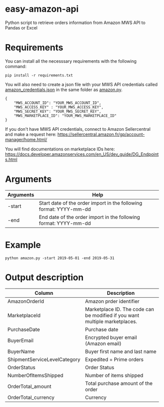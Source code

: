 # easy-amazon-api
Python script to retrieve orders information from Amazon MWS API to Pandas or Excel

# Requirements

You can install all the necesssary requirements with the following command:

```
pip install -r requirements.txt
```

You will also need to create a json file with your MWS API credentials called [amazon_credentials.json](amazon_credentials.json) in the same folder as [amazon.py](amazon.py).

```
{
	"MWS_ACCOUNT_ID": "YOUR_MWS_ACCOUNT_ID",
	"MWS_ACCESS_KEY" : "YOUR_MWS_ACCESS_KEY",
	"MWS_SECRET_KEY": "YOUR_MWS_SECRET_KEY",
	"MWS_MARKETPLACE_ID": "YOUR_MWS_MARKETPLACE_ID"
}
```

If you don't have MWS API credentials, connect to Amazon Sellercentral and make a request here: https://sellercentral.amazon.fr/gp/account-manager/home.html/

You will find documentations on marketplace IDs here: https://docs.developer.amazonservices.com/en_US/dev_guide/DG_Endpoints.html

# Arguments

Arguments       | Help
-------------   | -------------
-start          | Start date of the order import in the following format: YYYY-mm-dd
-end            | End date of the order import in the following format: YYYY-mm-dd

# Example

```
python amazon.py -start 2019-05-01 -end 2019-05-31
```

# Output description

Column                        | Description
-------------                 | -------------
AmazonOrderId                 | Amazon prder identifier
MarketplaceId                 | Marketplace ID. The code can be modified if you want multiple marketplaces.
PurchaseDate                  | Purchase date
BuyerEmail                    | Encrypted buyer email (Amazon email)
BuyerName                     | Buyer first name and last name
ShipmentServiceLevelCategory  | Expedited = Prime orders
OrderStatus                   | Order Status
NumberOfItemsShipped          | Number of items shipped
OrderTotal_amount             | Total purchase amount of the order
OrderTotal_currency           | Currency
